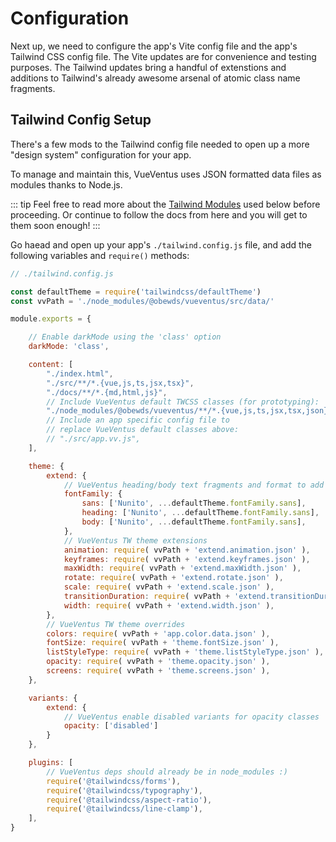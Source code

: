 # Configuration

Next up, we need to configure the app's Vite config file and the app's Tailwind CSS config file. The Vite updates are for convenience and testing purposes. The Tailwind updates bring a handful of extenstions and additions to Tailwind's already awesome arsenal of atomic class name fragments.




## Tailwind Config Setup

There's a few mods to the Tailwind config file needed to open up a more "design system" configuration for your app.

To manage and maintain this, VueVentus uses JSON formatted data files as modules thanks to Node.js. 

::: tip
Feel free to read more about the [Tailwind Modules](/modules/data/) used below before proceeding. Or continue to follow the docs from here and you will get to them soon enough!
:::

Go haead and open up your app's `./tailwind.config.js` file, and add the following variables and `require()` methods:

```javascript
// ./tailwind.config.js

const defaultTheme = require('tailwindcss/defaultTheme')
const vvPath = './node_modules/@obewds/vueventus/src/data/'

module.exports = {

    // Enable darkMode using the 'class' option
    darkMode: 'class',

    content: [
        "./index.html",
        "./src/**/*.{vue,js,ts,jsx,tsx}",
        "./docs/**/*.{md,html,js}",
        // Include VueVentus default TWCSS classes (for prototyping):
        "./node_modules/@obewds/vueventus/**/*.{vue,js,ts,jsx,tsx,json}",
        // Include an app specific config file to
        // replace VueVentus default classes above:
        // "./src/app.vv.js",
    ],

    theme: {
        extend: {
            // VueVentus heading/body text fragments and format to add custom/Google fonts
            fontFamily: {
                sans: ['Nunito', ...defaultTheme.fontFamily.sans],
                heading: ['Nunito', ...defaultTheme.fontFamily.sans],
                body: ['Nunito', ...defaultTheme.fontFamily.sans],
            },
            // VueVentus TW theme extensions
            animation: require( vvPath + 'extend.animation.json' ),
            keyframes: require( vvPath + 'extend.keyframes.json' ),
            maxWidth: require( vvPath + 'extend.maxWidth.json' ),
            rotate: require( vvPath + 'extend.rotate.json' ),
            scale: require( vvPath + 'extend.scale.json' ),
            transitionDuration: require( vvPath + 'extend.transitionDuration.json' ),
            width: require( vvPath + 'extend.width.json' ),
        },
        // VueVentus TW theme overrides
        colors: require( vvPath + 'app.color.data.json' ),
        fontSize: require( vvPath + 'theme.fontSize.json' ),
        listStyleType: require( vvPath + 'theme.listStyleType.json' ),
        opacity: require( vvPath + 'theme.opacity.json' ),
        screens: require( vvPath + 'theme.screens.json' ),
    },

    variants: {
        extend: {
            // VueVentus enable disabled variants for opacity classes
            opacity: ['disabled']
        }
    },

    plugins: [
        // VueVentus deps should already be in node_modules :)
        require('@tailwindcss/forms'),
        require('@tailwindcss/typography'),
        require('@tailwindcss/aspect-ratio'),
        require('@tailwindcss/line-clamp'),
    ],
}
```

